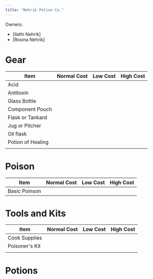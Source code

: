 ```yaml
---
title: "Nehrik Potion Co."
---
```


Owners: 
- [Ilathi Nehrik]
- [Rosina Nehrik]



# Gear
| Item              | Normal Cost | Low Cost | High Cost |
| ----------------- | ----------- | -------- | --------- |
| Acid              |             |          |           |
| Antitoxin         |             |          |           |
| Glass Bottle      |             |          |           |
| Component Pouch   |             |          |           |
| Flask or Tankard  |             |          |           |
| Jug or Pitcher    |             |          |           |
| Oil flask         |             |          |           |
| Potion of Healing |             |          |           |
|                   |             |          |           |

# Poison
| Item          | Normal Cost | Low Cost | High Cost |
| ------------- | ----------- | -------- | --------- |
| Basic Poinson |             |          |           |

# Tools and Kits
| Item           | Normal Cost | Low Cost | High Cost |
| -------------- | ----------- | -------- | --------- |
| Cook Supplies  |             |          |           |
| Poisoner's Kit |             |          |           |
|                |             |          |           |

# Potions
